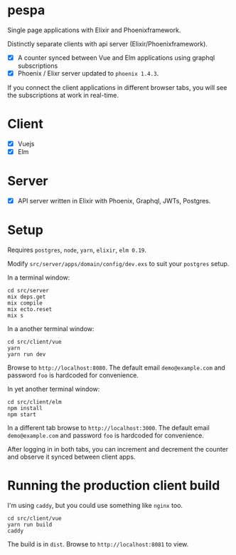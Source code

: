# pespa
Single page applications with Elixir and Phoenixframework.

Distinctly separate clients with api server (Elixir/Phoenixframework).

- [x] A counter synced between Vue and Elm applications using graphql subscriptions
- [x] Phoenix / Elixr server updated to `phoenix 1.4.3`.

If you connect the client applications in different browser tabs, you will see the subscriptions at work in real-time.

# Client


- [x] Vuejs
- [x] Elm

# Server
- [x] API server written in Elixir with Phoenix, Graphql, JWTs, Postgres.

# Setup

Requires `postgres`, `node`, `yarn`, `elixir`, `elm 0.19`.

Modify `src/server/apps/domain/config/dev.exs` to suit your `postgres` setup.

In a terminal window:
```
cd src/server
mix deps.get
mix compile
mix ecto.reset
mix s
```

In a another terminal window:
```
cd src/client/vue
yarn
yarn run dev
```

Browse to `http://localhost:8080`. The default email `demo@example.com` and password `foo` is hardcoded for convenience.

In yet another terminal window:
```
cd src/client/elm
npm install
npm start
```

In a different tab browse to `http://localhost:3000`. The default email `demo@example.com` and password `foo` is hardcoded for convenience.

After logging in in both tabs, you can increment and decrement the counter and observe it synced between client apps.

# Running the production client build

I'm using `caddy`, but you could use something like `nginx` too.

```
cd src/client/vue
yarn run build
caddy
```

The build is in `dist`. Browse to `http://localhost:8081` to view.
